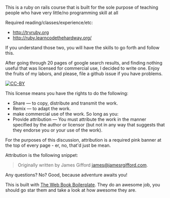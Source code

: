 This is a ruby on rails course that is built for the sole purpose of teaching people who have very little/no programming skill at all

Required reading/classes/experience/etc:

- http://tryruby.org
- http://ruby.learncodethehardway.org/

If you understand those two, you will have the skills to go forth and follow this.

After going through 20 pages of google search results, and finding nothing useful that was licensed for commercial use, I decided to write one. Enjoy the fruits of my labors, and please, file a github issue if you have problems.

[![CC-BY](http://i.creativecommons.org/l/by/3.0/88x31.png)](http://creativecommons.org/licenses/by/3.0/deed.en_US)

This license means you have the rights to do the following:
  - Share — to copy, distribute and transmit the work.
  - Remix — to adapt the work.
  - make commercial use of the work.
So long as you:
  -  Provide attribution — You must attribute the work in the manner specified by the author or licensor (but not in any way that suggests that they endorse you or your use of the work). 

For the purposes of this discussion, attribution is a required pink banner at the top of every page - er, no, that'd just be mean.

Attribution is the following snippet:

> Originally written by James Gifford <james@jamesrgifford.com>.


Any questions? No? Good, because adventure awaits you!

This is built with [The Web Book Boilerplate](https://github.com/PascalPrecht/wbb). They do an awesome job, you should go star them and take a look at how awesome they are.
